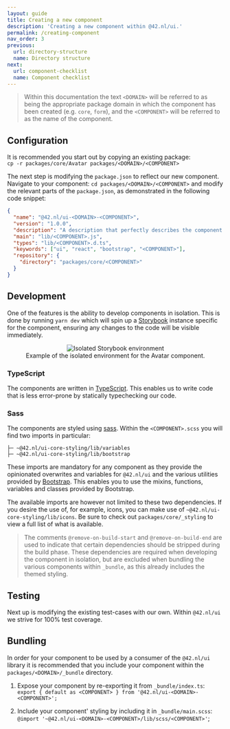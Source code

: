 ```yaml
---
layout: guide
title: Creating a new component
description: 'Creating a new component within @42.nl/ui.'
permalink: /creating-component
nav_order: 3
previous:
  url: directory-structure
  name: Directory structure
next:
  url: component-checklist
  name: Component checklist
---
```


> Within this documentation the text `<DOMAIN>` will be referred to as being the appropriate package domain in which the component has been created (e.g. `core`, `form`), and the `<COMPONENT>` will be referred to as the name of the component.

## Configuration

It is recommended you start out by copying an existing package: <br />
`cp -r packages/core/Avatar packages/<DOMAIN>/<COMPONENT>`

The next step is modifying the `package.json` to reflect our new component. <br />Navigate to your component:
`cd packages/<DOMAIN>/<COMPONENT>` and modify the relevant parts of the `package.json`, as demonstrated in the following code snippet:

```json
{
  "name": "@42.nl/ui-<DOMAIN>-<COMPONENT>",
  "version": "1.0.0",
  "description": "A description that perfectly describes the component' functionality",
  "main": "lib/<COMPONENT>.js",
  "types": "lib/<COMPONENT>.d.ts",
  "keywords": ["ui", "react", "bootstrap", "<COMPONENT>"],
  "repository": {
    "directory": "packages/core/<COMPONENT>"
  }
}
```

## Development

One of the features is the ability to develop components in isolation. This is done by running `yarn dev` which will spin up a [Storybook](https://storybook.js.org/) instance specific for the component, ensuring any changes to the code will be visible immediately.

<figure align="center">
  <img src="{{site.baseurl}}/assets/img/isolated-storybook.png" alt="Isolated Storybook environment">
  <figcaption>Example of the isolated environment for the Avatar component.</figcaption>
</figure>

### TypeScript

The components are written in [TypeScript](https://www.typescriptlang.org/). This enables us to write code that is less error-prone by statically typechecking our code.

### Sass

The components are styled using [sass](https://sass-lang.com). Within the `<COMPONENT>.scss` you will find two imports in particular:

```
├─ ~@42.nl/ui-core-styling/lib/variables
├─ ~@42.nl/ui-core-styling/lib/bootstrap
```

These imports are mandatory for any component as they provide the opinionated overwrites and variables for `@42.nl/ui` and the various utilities provided by [Bootstrap](https://getbootstrap.com/). This enables you to use the mixins, functions, variables and classes provided by Bootstrap.

The available imports are however not limited to these two dependencies. If you desire the use of, for example, icons, you can make use of `~@42.nl/ui-core-styling/lib/icons`. Be sure to check out `packages/core/_styling` to view a full list of what is available.

> The comments `@remove-on-build-start` and `@remove-on-build-end` are used to indicate that certain dependencies should be stripped during the build phase. These dependencies are required when developing the component in isolation, but are excluded when bundling the various components within `_bundle`, as this already includes the themed styling.

## Testing

Next up is modifying the existing test-cases with our own. Within `@42.nl/ui` we strive for 100% test coverage.

## Bundling

In order for your component to be used by a consumer of the `@42.nl/ui` library it is recommended that you include your component within the `packages/<DOMAIN>/_bundle` directory.

1. Expose your component by re-exporting it from `_bundle/index.ts`: <br />
   `export { default as <COMPONENT> } from '@42.nl/ui-<DOMAIN>-<COMPONENT>';`

2. Include your component' styling by including it in `_bundle/main.scss`: <br />
   `@import '~@42.nl/ui-<DOMAIN>-<COMPONENT>/lib/scss/<COMPONENT>'`;

